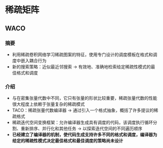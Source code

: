 # 稀疏矩阵
## WACO
### 摘要

- 利用稀疏卷积网络学习稀疏图案的特征，使用专门设计的调度模板在格式和调度中嵌入耦合行为
- 新的搜索策略：近似最近邻搜索 -> 有效地、准确地检索给定稀疏性模式的最佳格式和调度

### 介绍
- 与在密集张量代数中不同，它只有张量的形状比较重要，稀疏张量代数的性能很大程度上依赖于张量复杂的稀疏模式
- TACO：稀疏张量代数编译器 -> 通过引入一个格式抽象，概括了许多提议的稀疏格式
- 稀疏迭代空间变换框架：允许编译器生成具有调度的代码，该调度执行循环分割、重新排序、并行化和其他任务 -> 以探索迭代空间的不同遍历顺序
- **已经建立了编译器的机制，使代码生成支持许多不同的格式和调度，编译器为给定的稀疏性模式决定最佳格式和最佳调度的策略尚未设计**